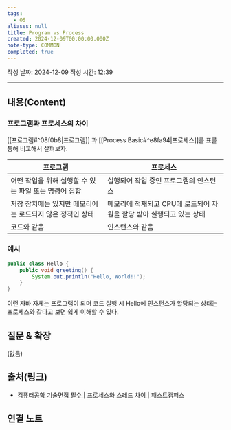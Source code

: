 ```yaml
---
tags:
  - OS
aliases: null
title: Program vs Process
created: 2024-12-09T00:00:00.000Z
note-type: COMMON
completed: true
---
```

작성 날짜: 2024-12-09
작성 시간: 12:39


----
## 내용(Content)

### 프로그램과 프로세스의 차이

[[프로그램#^08f0b8|프로그램]] 과 [[Process Basic#^e8fa94|프로세스]]를 표를 통해 비교해서 살펴보자.

| 프로그램                             | 프로세스                                     |
| -------------------------------- | ---------------------------------------- |
| 어떤 작업을 위해 실행할 수 있는 파일 또는 명령어 집합  | 실행되어 작업 중인 프로그램의 인스턴스                    |
| 저장 장치에는 있지만 메모리에는 로드되지 않은 정적인 상태 | 메모리에 적재되고 CPU에 로드되어 자원을 할당 받아 실행되고 있는 상태 |
| 코드와 같음                           | 인스턴스와 같음                                 |

### 예시

```java
public class Hello {
	public void greeting() {
		System.out.println("Hello, World!!");
	}
}
```

이런 자바 자체는 프로그램이 되며 코드 실행 시 Hello에 인스턴스가 할당되는 상태는 프로세스와 같다고 보면 쉽게 이해할 수 있다.

## 질문 & 확장

(없음)

## 출처(링크)

- [컴퓨터공학 기술면접 필수 \| 프로세스와 스레드 차이 \| 패스트캠퍼스](https://fastcampus.co.kr/media_branding_cs)

## 연결 노트










